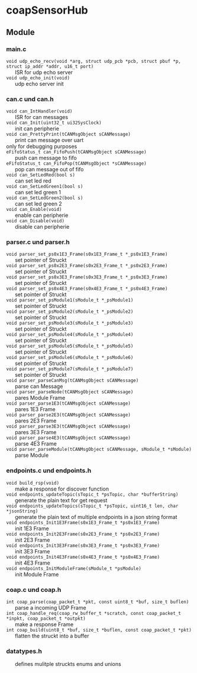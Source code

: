 # coapSensorHub

## Module
### main.c
`void udp_echo_recv(void *arg, struct udp_pcb *pcb, struct pbuf *p, struct ip_addr *addr, u16_t port)`<br>
&nbsp;&nbsp;&nbsp;&nbsp;&nbsp;&nbsp;ISR for udp echo server<br>
`void udp_echo_init(void)`<br>
&nbsp;&nbsp;&nbsp;&nbsp;&nbsp;&nbsp;udp echo server init<br>
### can.c und can.h
`void can_IntHandler(void)`<br>
&nbsp;&nbsp;&nbsp;&nbsp;&nbsp;&nbsp;ISR for can messages<br>
`void can_Init(uint32_t ui32SysClock)`<br>
&nbsp;&nbsp;&nbsp;&nbsp;&nbsp;&nbsp;init can peripherie<br>
`void can_PrettyPrint(tCANMsgObject sCANMessage)`<br>
&nbsp;&nbsp;&nbsp;&nbsp;&nbsp;&nbsp;print can message over uart<br>
only for debugging purposes<br>
`eFifoStatus_t can_FifoPush(tCANMsgObject sCANMessage)`<br>
&nbsp;&nbsp;&nbsp;&nbsp;&nbsp;&nbsp;push can message to fifo<br>
`eFifoStatus_t can_FifoPop(tCANMsgObject *sCANMessage)`<br>
&nbsp;&nbsp;&nbsp;&nbsp;&nbsp;&nbsp;pop can message out of fifo<br>
`void can_SetLedRed(bool s)`<br>
&nbsp;&nbsp;&nbsp;&nbsp;&nbsp;&nbsp;can set led red<br>
`void can_SetLedGreen1(bool s)`<br>
&nbsp;&nbsp;&nbsp;&nbsp;&nbsp;&nbsp;can set led green 1<br>
`void can_SetLedGreen2(bool s)`<br>
&nbsp;&nbsp;&nbsp;&nbsp;&nbsp;&nbsp;can set led green 2<br>
`void can_Enable(void)`<br>
&nbsp;&nbsp;&nbsp;&nbsp;&nbsp;&nbsp;enable can peripherie<br>
`void can_Disable(void)`<br>
&nbsp;&nbsp;&nbsp;&nbsp;&nbsp;&nbsp;disable can peripherie<br>
### parser.c und parser.h
`void parser_set_ps0x1E3_Frame(s0x1E3_Frame_t *_ps0x1E3_Frame)`<br>
&nbsp;&nbsp;&nbsp;&nbsp;&nbsp;&nbsp;set pointer of Struckt<br>
`void parser_set_ps0x2E3_Frame(s0x2E3_Frame_t *_ps0x2E3_Frame)`<br>
&nbsp;&nbsp;&nbsp;&nbsp;&nbsp;&nbsp;set pointer of Struckt<br>
`void parser_set_ps0x3E3_Frame(s0x3E3_Frame_t *_ps0x3E3_Frame)`<br>
&nbsp;&nbsp;&nbsp;&nbsp;&nbsp;&nbsp;set pointer of Struckt<br>
`void parser_set_ps0x4E3_Frame(s0x4E3_Frame_t *_ps0x4E3_Frame)`<br>
&nbsp;&nbsp;&nbsp;&nbsp;&nbsp;&nbsp;set pointer of Struckt<br>
`void parser_set_psModule1(sModule_t *_psModule1)`<br>
&nbsp;&nbsp;&nbsp;&nbsp;&nbsp;&nbsp;set pointer of Struckt<br>
`void parser_set_psModule2(sModule_t *_psModule2)`<br>
&nbsp;&nbsp;&nbsp;&nbsp;&nbsp;&nbsp;set pointer of Struckt<br>
`void parser_set_psModule3(sModule_t *_psModule3)`<br>
&nbsp;&nbsp;&nbsp;&nbsp;&nbsp;&nbsp;set pointer of Struckt<br>
`void parser_set_psModule4(sModule_t *_psModule4)`<br>
&nbsp;&nbsp;&nbsp;&nbsp;&nbsp;&nbsp;set pointer of Struckt<br>
`void parser_set_psModule5(sModule_t *_psModule5)`<br>
&nbsp;&nbsp;&nbsp;&nbsp;&nbsp;&nbsp;set pointer of Struckt<br>
`void parser_set_psModule6(sModule_t *_psModule6)`<br>
&nbsp;&nbsp;&nbsp;&nbsp;&nbsp;&nbsp;set pointer of Struckt<br>
`void parser_set_psModule7(sModule_t *_psModule7)`<br>
&nbsp;&nbsp;&nbsp;&nbsp;&nbsp;&nbsp;set pointer of Struckt<br>
`void parser_parseCanMsg(tCANMsgObject sCANMessage)`<br>
&nbsp;&nbsp;&nbsp;&nbsp;&nbsp;&nbsp;parse can Message<br>
`void parser_parseNode(tCANMsgObject sCANMessage)`<br>
&nbsp;&nbsp;&nbsp;&nbsp;&nbsp;&nbsp;pares Module Frame<br>
`void parser_parse1E3(tCANMsgObject sCANMessage)`<br>
&nbsp;&nbsp;&nbsp;&nbsp;&nbsp;&nbsp;pares 1E3 Frame<br>
`void parser_parse2E3(tCANMsgObject sCANMessage)`<br>
&nbsp;&nbsp;&nbsp;&nbsp;&nbsp;&nbsp;pares 2E3 Frame<br>
`void parser_parse3E3(tCANMsgObject sCANMessage)`<br>
&nbsp;&nbsp;&nbsp;&nbsp;&nbsp;&nbsp;pares 3E3 Frame<br>
`void parser_parse4E3(tCANMsgObject sCANMessage)`<br>
&nbsp;&nbsp;&nbsp;&nbsp;&nbsp;&nbsp;parse 4E3 Frame<br>
`void parser_parseModule(tCANMsgObject sCANMessage, sModule_t *sModule)`<br>
&nbsp;&nbsp;&nbsp;&nbsp;&nbsp;&nbsp;parse Module<br>
### endpoints.c und endpoints.h
`void build_rsp(void)`<br>
&nbsp;&nbsp;&nbsp;&nbsp;&nbsp;&nbsp;make a response for discover function<br>
`void endpoints_updateTopic(sTopic_t *psTopic, char *bufferString)`<br>
&nbsp;&nbsp;&nbsp;&nbsp;&nbsp;&nbsp;generate the plain text for get request<br>
`void endpoints_updateTopics(sTopic_t *psTopic, uint16_t len, char *jsonString)`<br>
&nbsp;&nbsp;&nbsp;&nbsp;&nbsp;&nbsp;generate the plain text of multiple endpoints in a json string format<br>
`void endpoints_Init1E3Frame(s0x1E3_Frame_t *ps0x1E3_Frame)`<br>
&nbsp;&nbsp;&nbsp;&nbsp;&nbsp;&nbsp;init 1E3 Frame<br>
`void endpoints_Init2E3Frame(s0x2E3_Frame_t *ps0x2E3_Frame)`<br>
&nbsp;&nbsp;&nbsp;&nbsp;&nbsp;&nbsp;init 2E3 Frame<br>
`void endpoints_Init3E3Frame(s0x3E3_Frame_t *ps0x3E3_Frame)`<br>
&nbsp;&nbsp;&nbsp;&nbsp;&nbsp;&nbsp;init 3E3 Frame<br>
`void endpoints_Init4E3Frame(s0x4E3_Frame_t *ps0x4E3_Frame)`<br>
&nbsp;&nbsp;&nbsp;&nbsp;&nbsp;&nbsp;init 4E3 Frame<br>
`void endpoints_InitModuleFrame(sModule_t *psModule)`<br>
&nbsp;&nbsp;&nbsp;&nbsp;&nbsp;&nbsp;init Module Frame<br>
### coap.c und coap.h
`int coap_parse(coap_packet_t *pkt, const uint8_t *buf, size_t buflen)`<br>
&nbsp;&nbsp;&nbsp;&nbsp;&nbsp;&nbsp;parse a incoming UDP Frame<br>
`int coap_handle_req(coap_rw_buffer_t *scratch, const coap_packet_t *inpkt, coap_packet_t *outpkt)`<br>
&nbsp;&nbsp;&nbsp;&nbsp;&nbsp;&nbsp;make a response Frame<br>
`int coap_build(uint8_t *buf, size_t *buflen, const coap_packet_t *pkt)`<br>
&nbsp;&nbsp;&nbsp;&nbsp;&nbsp;&nbsp;flatten the struckt into a buffer<br>
### datatypes.h
&nbsp;&nbsp;&nbsp;&nbsp;&nbsp;&nbsp;defines mulitple struckts enums and unions

